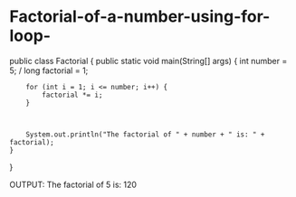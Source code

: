 # Factorial-of-a-number-using-for-loop-
public class Factorial {
    public static void main(String[] args) {
        int number = 5; /
        long factorial = 1;


       
        for (int i = 1; i <= number; i++) {
            factorial *= i;
        }


        
        System.out.println("The factorial of " + number + " is: " + factorial);
    }
}


OUTPUT:
The factorial of 5 is: 120
